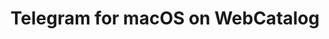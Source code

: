---
name: Telegram
category: Social Networking
title: Telegram for macOS on WebCatalog
key: telegram
fullUrl: 'https://web.telegram.org/'
hostname: web.telegram.org

---